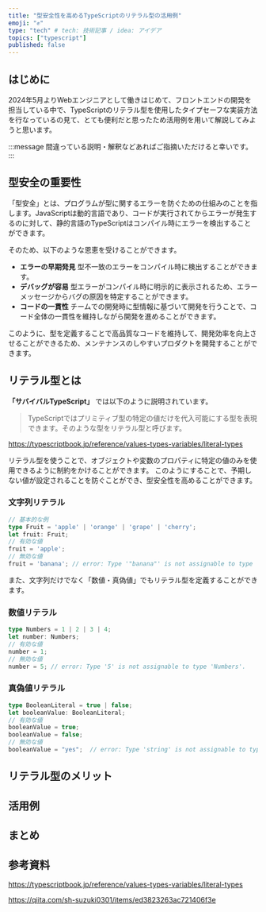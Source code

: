 ```yaml
---
title: "型安全性を高めるTypeScriptのリテラル型の活用例"
emoji: "✊"
type: "tech" # tech: 技術記事 / idea: アイデア
topics: ["typescript"]
published: false
---
```

## はじめに

2024年5月よりWebエンジニアとして働きはじめて、フロントエンドの開発を担当している中で、TypeScriptのリテラル型を使用したタイプセーフな実装方法を行なっているの見て、とても便利だと思ったため活用例を用いて解説してみようと思います。

:::message
間違っている説明・解釈などあればご指摘いただけると幸いです。
:::

## 型安全の重要性

「型安全」とは、プログラムが型に関するエラーを防ぐための仕組みのことを指します。JavaScriptは動的言語であり、コードが実行されてからエラーが発生するのに対して、静的言語のTypeScriptはコンパイル時にエラーを検出することができます。

そのため、以下のような恩恵を受けることができます。

- **エラーの早期発見**
型不一致のエラーをコンパイル時に検出することができます。
- **デバッグが容易**
型エラーがコンパイル時に明示的に表示されるため、エラーメッセージからバグの原因を特定することができます。
- **コードの一貫性**
チームでの開発時に型情報に基づいて開発を行うことで、コード全体の一貫性を維持しながら開発を進めることができます。

このように、型を定義することで高品質なコードを維持して、開発効率を向上させることができるため、メンテナンスのしやすいプロダクトを開発することができます。

## リテラル型とは

**「サバイバルTypeScript」** では以下のように説明されています。

> TypeScriptではプリミティブ型の特定の値だけを代入可能にする型を表現できます。そのような型をリテラル型と呼びます。

https://typescriptbook.jp/reference/values-types-variables/literal-types

リテラル型を使うことで、オブジェクトや変数のプロパティに特定の値のみを使用できるように制約をかけることができます。
このようにすることで、予期しない値が設定されることを防ぐことができ、型安全性を高めることができます。

### 文字列リテラル

```ts
// 基本的な例
type Fruit = 'apple' | 'orange' | 'grape' | 'cherry';
let fruit: Fruit;
// 有効な値
fruit = 'apple';
// 無効な値
fruit = 'banana'; // error: Type '"banana"' is not assignable to type 'Fruit'.
```

また、文字列だけでなく「数値・真偽値」でもリテラル型を定義することができます。

### 数値リテラル

```ts
type Numbers = 1 | 2 | 3 | 4;
let number: Numbers;
// 有効な値
number = 1;
// 無効な値
number = 5; // error: Type '5' is not assignable to type 'Numbers'.
```

### 真偽値リテラル

```ts
type BooleanLiteral = true | false;
let booleanValue: BooleanLiteral;
// 有効な値
booleanValue = true;
booleanValue = false;
// 無効な値
booleanValue = "yes";  // error: Type 'string' is not assignable to type 'BooleanLiteral'.
```

## リテラル型のメリット



## 活用例

## まとめ

## 参考資料

https://typescriptbook.jp/reference/values-types-variables/literal-types

https://qiita.com/sh-suzuki0301/items/ed3823263ac721406f3e
